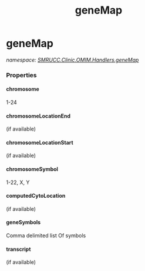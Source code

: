 ﻿---
title: geneMap
---

# geneMap
_namespace: [SMRUCC.Clinic.OMIM.Handlers.geneMap](N-SMRUCC.Clinic.OMIM.Handlers.geneMap.html)_






### Properties

#### chromosome
1-24
#### chromosomeLocationEnd
(if available)
#### chromosomeLocationStart
(if available)
#### chromosomeSymbol
1-22, X, Y
#### computedCytoLocation
(if available)
#### geneSymbols
Comma delimited list Of symbols
#### transcript
(if available)
